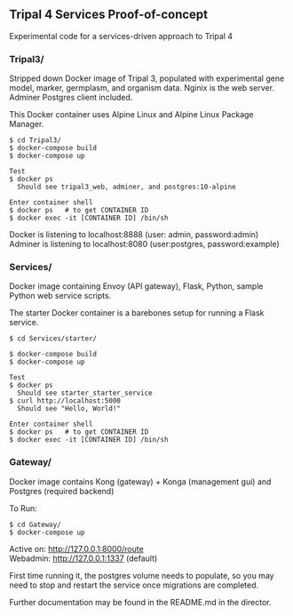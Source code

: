 ## Tripal 4 Services Proof-of-concept
Experimental code for a services-driven approach to Tripal 4
  

### Tripal3/
Stripped down Docker image of Tripal 3, populated with 
experimental gene model, marker, germplasm, and organism data. Nginix is the
web server. Adminer Postgres client included.

This Docker container uses Alpine Linux and Alpine Linux Package Manager.

    $ cd Tripal3/
    $ docker-compose build
    $ docker-compose up

    Test
    $ docker ps
      Should see tripal3_web, adminer, and postgres:10-alpine
    
    Enter container shell
    $ docker ps   # to get CONTAINER ID
    $ docker exec -it [CONTAINER ID] /bin/sh

Docker is listening to localhost:8888 (user: admin, password:admin)  
Adminer is listening to localhost:8080 (user:postgres, password:example)
  


### Services/
Docker image containing Envoy (API gateway), Flask, Python, sample Python web 
service scripts.

The starter Docker container is a barebones setup for running a Flask service.

    $ cd Services/starter/
    
    $ docker-compose build  
    $ docker-compose up
    
    Test
    $ docker ps
      Should see starter_starter_service
    $ curl http://localhost:5000
      Should see "Hello, World!"
    
    Enter container shell
    $ docker ps   # to get CONTAINER ID
    $ docker exec -it [CONTAINER ID] /bin/sh
   
    
### Gateway/
Docker image contains Kong (gateway) + Konga (management gui) and Postgres 
(required backend) 

To Run:

    $ cd Gateway/
    $ docker-compose up

Active on: http://127.0.0.1:8000/route  
Webadmin: http://127.0.0.1:1337 (default)

First time running it, the postgres volume needs to populate, so 
you may need to stop and restart the service once migrations are
completed.

Further documentation may be found in the README.md in the director.
